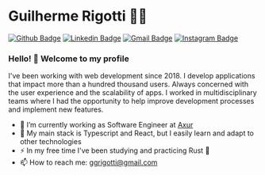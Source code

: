 # Guilherme Rigotti :man_technologist:

[![Github Badge](https://img.shields.io/badge/-Github-000?style=flat-square&logo=Github&logoColor=white&link=https://github.com/lucasgdb)](https://github.com/RigottiG)
[![Linkedin Badge](https://img.shields.io/badge/-LinkedIn-blue?style=flat-square&logo=Linkedin&logoColor=white&link=https://www.linkedin.com/in/rebeccamanzi/)](https://www.linkedin.com/in/RigottiG/)
[![Gmail Badge](https://img.shields.io/badge/-Gmail-c14438?style=flat-square&logo=Gmail&logoColor=white&link=mailto:rebeccamanzi@gmail.com)](mailto:ggrigotti@gmail.com)
[![Instagram Badge](https://img.shields.io/badge/-Instagram-C13584?style=flat-square&labelColor=C13584&logo=instagram&logoColor=white&link=https://www.instagram.com/codepwr/)](https://www.instagram.com/RigottiG/)

### Hello! 👋 Welcome to my profile

I've been working with web development since 2018. I develop applications that impact more than a hundred thousand users. Always concerned with the user experience and the scalability of apps. I worked in multidisciplinary teams where I had the opportunity to help improve development processes and implement new features.

- 🔭 I’m currently working as Software Engineer at [Axur](https://www.axur.com)
- 🚀 My main stack is Typescript and React, but I easily learn and adapt to other technologies
- ⚡ In my free time I've been studying and practicing Rust 🦀
- 📫 How to reach me: ggrigotti@gmail.com
